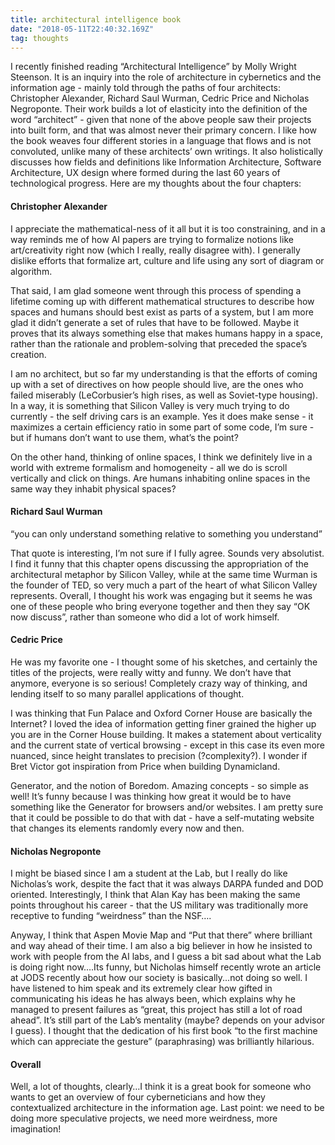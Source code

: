 ```yaml
---
title: architectural intelligence book
date: "2018-05-11T22:40:32.169Z"
tag: thoughts
---
```


I recently finished reading “Architectural Intelligence” by Molly Wright Steenson. It is an inquiry into the role of architecture in cybernetics and the information age - mainly told through the paths of four architects: Christopher Alexander, Richard Saul Wurman, Cedric Price and Nicholas Negroponte. Their work builds a lot of elasticity into the definition of the word “architect” - given that none of the above people saw their projects into built form, and that was almost never their primary concern. I like how the book weaves four different stories in a language that flows and is not convoluted, unlike many of these architects’ own writings. It also holistically discusses how fields and definitions like Information Architecture, Software Architecture, UX design where formed during the last 60 years of technological progress. Here are my thoughts about the four chapters:

#### Christopher Alexander 
I appreciate the mathematical-ness of it all but it is too constraining, and in a way reminds me of how AI papers are trying to formalize notions like art/creativity right now (which I really, really disagree with). I generally dislike efforts that formalize art, culture and life using any sort of diagram or algorithm.

That said, I am glad someone went through this process of spending a lifetime coming up with different mathematical structures to describe how spaces and humans should best exist as parts of a system, but I am more glad it didn’t generate a set of rules that have to be followed. Maybe it proves that its always something else that makes humans happy in a space, rather than the rationale and problem-solving that preceded the space’s creation. 

I am no architect, but so far my understanding is that the efforts of coming up with a set of directives on how people should live, are the ones who failed miserably (LeCorbusier’s high rises, as well as Soviet-type housing). In a way, it is something that Silicon Valley is very much trying to do currently - the self driving cars is an example. Yes it does make sense - it maximizes a certain efficiency ratio in some part of some code, I’m sure - but if humans don’t want to use them, what’s the point?

On the other hand, thinking of online spaces, I think we definitely live in a world with extreme formalism and homogeneity - all we do is scroll vertically and click on things. Are humans inhabiting online spaces in the same way they inhabit physical spaces?  

#### Richard Saul Wurman
“you can only understand something relative to something you understand”

That quote is interesting, I’m not sure if I fully agree. Sounds very absolutist. I find it funny that this chapter opens discussing the appropriation of the architectural metaphor by Silicon Valley, while at the same time Wurman is the founder of TED, so very much a part of the heart of what Silicon Valley represents. Overall, I thought his work was engaging but it seems he was one of these people who bring everyone together and then they say “OK now discuss”, rather than someone who did a lot of work himself.

#### Cedric Price 
He was my favorite one - I thought some of his sketches, and certainly the titles of the projects, were really witty and funny. We don’t have that anymore, everyone is so serious! Completely crazy way of thinking, and lending itself to so many parallel applications of thought.

I was thinking that Fun Palace and Oxford Corner House are basically the Internet? I loved the idea of information getting finer grained the higher up you are in the Corner House building. It makes a statement about verticality and the current state of vertical browsing - except in this case its even more nuanced, since height translates to precision (?complexity?). I wonder if Bret Victor got inspiration from Price when building Dynamicland.

Generator, and the notion of Boredom. Amazing concepts - so simple as well! It’s funny because I was thinking how great it would be to have something like the Generator for browsers and/or websites. I am pretty sure that it could be possible to do that with dat - have a self-mutating website that changes its elements randomly every now and then. 

#### Nicholas Negroponte 
I might be biased since I am a student at the Lab, but I really do like Nicholas’s work, despite the fact that it was always DARPA funded and DOD oriented. Interestingly, I think that Alan Kay has been making the same points throughout his career - that the US military was traditionally more receptive to funding “weirdness” than the NSF….

Anyway, I think that Aspen Movie Map and “Put that there” where brilliant and way ahead of their time. I am also a big believer in how he insisted to work with people from the AI labs, and I guess a bit sad about what the Lab is doing right now….Its funny, but Nicholas himself recently wrote an article at JODS recently about how our society is basically...not doing so well. I have listened to him speak and its extremely clear how gifted in communicating his ideas he has always been, which explains why he managed to present failures as “great, this project has still a lot of road ahead”. It’s still part of the Lab’s mentality (maybe? depends on your advisor I guess).
I thought that the dedication of his first book “to the first machine which can appreciate the gesture” (paraphrasing) was brilliantly hilarious.

#### Overall 
Well, a lot of thoughts, clearly…I think it is a great book for someone who wants to get an overview of four cyberneticians and how they contextualized architecture in the information age. Last point: we need to be doing more speculative projects, we need more weirdness, more imagination!
